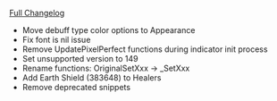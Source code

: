 [Full Changelog](https://github.com/enderneko/Cell/compare/r159-release...35979d222e8ea0be99cc07739842f98d602568c2)

- Move debuff type color options to Appearance
- Fix font is nil issue
- Remove UpdatePixelPerfect functions during indicator init process
- Set unsupported version to 149
- Rename functions: OriginalSetXxx -> _SetXxx
- Add Earth Shield (383648) to Healers
- Remove deprecated snippets
